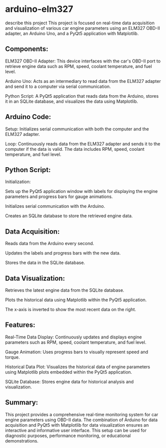 # arduino-elm327
describe this project This project is focused on real-time data acquisition and visualization of various car engine parameters using an ELM327 OBD-II adapter, an Arduino Uno, and a PyQt5 application with Matplotlib.

Components:
--
ELM327 OBD-II Adapter: This device interfaces with the car's OBD-II port to retrieve engine data such as RPM, speed, coolant temperature, and fuel level.

Arduino Uno: Acts as an intermediary to read data from the ELM327 adapter and send it to a computer via serial communication.

Python Script: A PyQt5 application that reads data from the Arduino, stores it in an SQLite database, and visualizes the data using Matplotlib.

Arduino Code:
--

Setup: Initializes serial communication with both the computer and the ELM327 adapter.

Loop: Continuously reads data from the ELM327 adapter and sends it to the computer if the data is valid. The data includes RPM, speed, coolant temperature, and fuel level.

Python Script:
--
Initialization:

Sets up the PyQt5 application window with labels for displaying the engine parameters and progress bars for gauge animations.

Initializes serial communication with the Arduino.

Creates an SQLite database to store the retrieved engine data.

Data Acquisition:
--

Reads data from the Arduino every second.

Updates the labels and progress bars with the new data.

Stores the data in the SQLite database.

Data Visualization:
--

Retrieves the latest engine data from the SQLite database.

Plots the historical data using Matplotlib within the PyQt5 application.

The x-axis is inverted to show the most recent data on the right.

Features:
--
Real-Time Data Display: Continuously updates and displays engine parameters such as RPM, speed, coolant temperature, and fuel level.

Gauge Animation: Uses progress bars to visually represent speed and torque.

Historical Data Plot: Visualizes the historical data of engine parameters using Matplotlib plots embedded within the PyQt5 application.

SQLite Database: Stores engine data for historical analysis and visualization.

Summary:
--
This project provides a comprehensive real-time monitoring system for car engine parameters using OBD-II data. The combination of Arduino for data acquisition and PyQt5 with Matplotlib for data visualization ensures an interactive and informative user interface. This setup can be used for diagnostic purposes, performance monitoring, or educational demonstrations.
